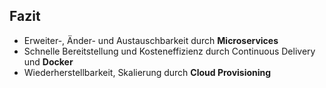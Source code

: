 ## Fazit
- Erweiter-, Änder- und Austauschbarkeit durch **Microservices**
- Schnelle Bereitstellung und Kosteneffizienz durch Continuous Delivery und **Docker**
- Wiederherstellbarkeit, Skalierung durch **Cloud Provisioning**
